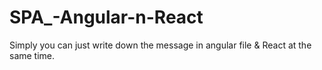 # SPA_-Angular-n-React
Simply you can just write down the message in angular file &amp; React at the same time.
